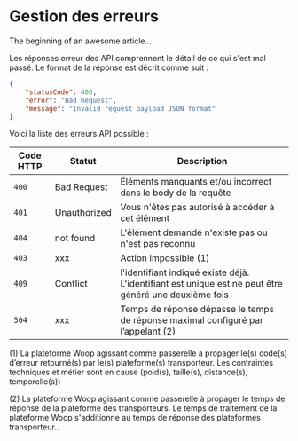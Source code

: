 # Gestion des erreurs

The beginning of an awesome article...

Les réponses erreur des API comprennent le détail de ce qui s'est mal passé. Le format de la réponse est décrit comme suit :

```json
{
    "statusCode": 400,
    "error": "Bad Request",
    "message": "Invalid request payload JSON format"
}
```

Voici la liste des erreurs API possible : 

Code HTTP| Statut| Description
---------|-------|------------
`400`| Bad Request| Éléments manquants et/ou incorrect dans le body de la requête
`401`| Unauthorized| Vous n'êtes pas autorisé à accéder à cet élément
`404`| not found| L'élément demandé n'existe pas ou n'est pas reconnu
`403`| xxx| Action impossible (1)
`409`| Conflict| l'identifiant indiqué existe déjà. L'identifiant est unique est ne peut être généré une deuxième fois
`504`| xxx| Temps de réponse dépasse le temps de réponse maximal configuré par l’appelant (2)



(1) La plateforme Woop agissant comme passerelle à propager le(s) code(s) d’erreur retourné(s) par le(s) plateforme(s) transporteur. Les contraintes techniques et métier sont en cause (poid(s), taille(s), distance(s), temporelle(s)) 

(2) La plateforme Woop agissant comme passerelle à propager le temps de réponse de la plateforme des transporteurs. Le temps de traitement de la plateforme Woop s'additionne au temps de réponse des plateformes transporteur..

